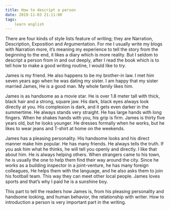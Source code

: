 ```yaml
---
title: How to descript a person
date: 2019-11-03 21:11:00
tags:
    learn english
---
```

There are four kinds of style lists feature of writing;
they are Narration, Description, Exposition and Argumentation. For me I usually
write my blogs with Narration more, it’s meaning my experience to tell the
story from the beginning to the end, it likes a diary which is more reality. But
I seldom to descript a person from in and out deeply, after I read the book
which is to tell how to make a good writing routine, I would like to try. 

James is my friend. He also happens to be my
brother-in law. I met him seven years ago when he was dating my sister. I am
happy that my sister married James, He is a good man. My whole family likes
him.

James is as handsome as a movie star. He is
over 1.8 meter tall with thick, black hair and a strong, square jaw. His dark,
black eyes always look directly at you. His complexion is dark, and it gets
even darker in the summertime. He always stands very straight. He has large
hands with long fingers. When he shakes hands with you, his grip is firm. James
is thirty five years old, but he looks younger. He dresses formally when he
works, but he likes to wear jeans and T-shirt at home on the weekends.

James has a pleasing personality. His handsome looks
and his direct manner make him popular. He has many friends. He always tells
the truth. If you ask him what he thinks, he will tell you openly and directly.
I like that about him. He is always helping others. When strangers came to his
town, he is usually the one to help them find their way around the city. Since
he works as a building inspector in a joint-venture, he has many foreign
colleagues, He helps them with the language, and he also asks them to join his football
team. This way they can meet other local people. James loves sports and that’s
why I paid he is a sunshine boy.

This part to tell the readers how James is,
from his pleasing personality and handsome looking, and human behavior, the relationship
with writer. How to introduction a person is very important part in the
writing.